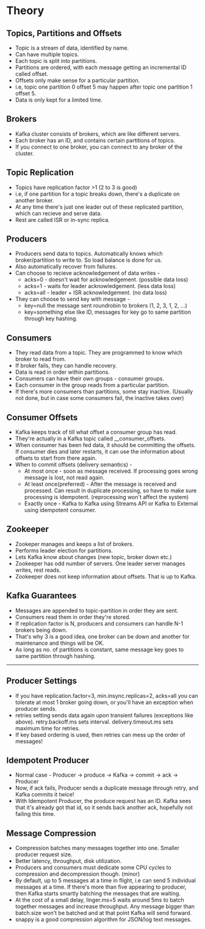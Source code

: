 # Theory

## Topics, Partitions and Offsets

*  Topic is a stream of data, identified by name.
*  Can have multiple topics.
*  Each topic is split into partitions.
*  Partitions are ordered, with each message getting an incremental ID called offset.
*  Offsets only make sense for a particular partition.
*  i.e, topic one partition 0 offset 5 may happen after topic one partition 1 offset 5.
*  Data is only kept for a limited time.


## Brokers

*  Kafka cluster consists of brokers, which are like different servers.
*  Each broker has an ID, and contains certain partitions of topics.
*  If you connect to one broker, you can connect to any broker of the cluster.


## Topic Replication

*  Topics have replication factor >1 (2 to 3 is good)
*  i.e, if one partition for a topic breaks down, there's a duplicate on another broker.
*  At any time there's just one leader out of these replicated partition, which can recieve and serve data.
*  Rest are called ISR or in-sync replica.


## Producers

*  Producers send data to topics. Automatically knows which broker/partition to write to. So load balance is done for us.
*  Also automatically recover from failures.
*  Can choose to recieve acknowledgement of data writes -
   *  acks=0 - doesn't wait for acknowledgement. (possible data loss)
   *  acks=1 - waits for leader acknowledgement. (less data loss)
   *  acks=all - leader + ISR acknowledgement. (no data loss)
*  They can choose to send key with message -
   *  key=null the message sent roundrobin to brokers (1, 2, 3, 1, 2, ...)
   *  key=something else like ID, messages for key go to same partition through key hashing.


## Consumers

*  They read data from a topic. They are programmed to know which broker to read from.
*  If broker fails, they can handle recovery. 
*  Data is read in order within partitions.
*  Consumers can have their own groups - consumer groups.
*  Each consumer in the group reads from a particular partition.
*  If there's more consumers than partitions, some stay inactive. (Usually not done, but in case some consumers fail, the inactive takes over)

## Consumer Offsets

*  Kafka keeps track of till what offset a consumer group has read.
*  They're actually in a Kafka topic called __consumer_offsets.
*  When consumer has been fed data, it should be committing the offsets. If consumer dies and later restarts, it can use the information about offsets to start from there again.
*  When to commit offsets (delivery semantics) -
   *  At most once - soon as message received. If processing goes wrong message is lost, not read again.
   *  At least once(preferred) - After the message is received and processed. Can result in duplicate processing, so have to make sure processing is idempotent. (reprocessing won't affect the system)
   *  Exactly once - Kafka to Kafka using Streams API or Kafka to External using idempotent consumer.

## Zookeeper

*  Zookeper manages and keeps a list of brokers.
*  Performs leader election for partitions.
*  Lets Kafka know about changes (new topic, broker down etc.)
*  Zookeeper has odd number of servers. One leader server manages writes, rest reads.
*  Zookeeper does not keep information about offsets. That is up to Kafka.


## Kafka Guarantees

*  Messages are appended to topic-partition in order they are sent.
*  Consumers read them in order they're stored.
*  If replication factor is N, producers and consumers can handle N-1 brokers being down.
*  That's why 3 is a good idea, one broker can be down and another for maintenance and things will be OK.
*  As long as no. of partitions is constant, same message key goes to same partition through hashing.

---

## Producer Settings

*  If you have replication.factor=3, min.insync.replicas=2, acks=all you can tolerate at most 1 broker going down, or you'll have an exception when producer sends.
*  retries setting sends data again upon transient failures (exceptions like above). retry.backoff.ms sets interval. delivery.timeout.ms sets maximum time for retries. 
*  If key based ordering is used, then retries can mess up the order of messages!

## Idempotent Producer

*  Normal case - Producer -> produce -> Kafka -> commit -> ack -> Producer
*  Now, if ack fails, Producer sends a duplicate message through retry, and Kafka commits it twice!
*  With Idempotent Producer, the produce request has an ID. Kafka sees that it's already got that id, so it sends back another ack, hopefully not failing this time.

## Message Compression

*  Compression batches many messages together into one. Smaller producer request size.
*  Better latency, throughput, disk utilization.
*  Producers and consumers must dedicate some CPU cycles to compression and decompression though. (minor)
*  By default, up to 5 messages at a time in flight, i.e can send 5 individual messages at a time. If there's more than five appearing to producer, then Kafka starts smartly batching the messages that are waiting.
*  At the cost of a small delay, linger.ms=5 waits around 5ms to batch together messages and increase throughput. Any message bigger than batch.size won't be batched and at that point Kafka will send forward.
*  snappy is a good compression algorithm for JSON/log text messages.
